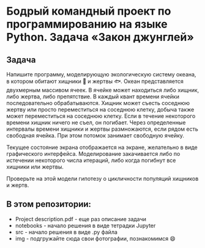 # Бодрый командный проект по программированию на языке Python. Задача «Закон джунглей»

## Задача
Напишите программу, моделирующую экологическую систему океана, в котором обитают хищники :crocodile: и жертвы :fish:. Океан представляется двуxмерным массивом ячеек. В ячейке может находиться либо хищник, либо жертва, либо препятствие. В каждый квант времени ячейки последовательно обрабатываются. Хищник может съесть соседнюю жертву или просто переместиться на соседнюю клетку, добыча также может переместиться на соседнюю клетку. Если в течение некоторого времени хищник ничего не съел, он погибает. Через определенные интервалы времени хищники и жертвы размножаются, если рядом есть свободная ячейка. При этом потомок занимает свободную ячейку. 

Текущее состояние экрана отображается на экране, желательно в виде графического интерфейса. Моделирование закачивается либо по истечении некоторого числа итераций, либо когда погибнут все хищники или жертвы. 

Проверьте на этой модели гипотезу о цикличности популяций хищников и жертв. 

## В этом репозитории:
- Project description.pdf - еще раз описание задачи
- notebooks - начало решения в виде тетрадки Jupyter
- src - начало решения в виде .py файла
- img - подгружайте сюда свои фотографии, познакомимся :smile:
